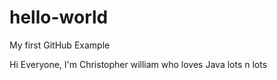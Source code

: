hello-world
===========

My first GitHub Example

Hi Everyone,
I'm Christopher william who loves Java lots n lots
